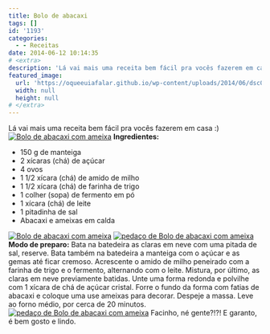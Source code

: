 ```yaml
---
title: Bolo de abacaxi
tags: []
id: '1193'
categories:
  - - Receitas
date: 2014-06-12 10:14:35
# <extra>
description: 'Lá vai mais uma receita bem fácil pra vocês fazerem em casa 🙂 Ingredientes: 150 g de manteiga 2 xícaras (chá) de açúcar 4 ovos 1 1/2 xícara (chá) de amido de milho 1 1/2 xícara (chá) de farinha de trigo 1 colher (sopa) de fermento em pó 1 xícara (chá) de leite 1 pitadinha de sal Abacaxi e ameixas em calda Modo de preparo: Bata na batedeira as claras em neve com uma pitada de sal, reserve. Bata também na batedeira a manteiga com o açúcar e as gemas até ficar cremoso. Acrescente o amido de milho peneirado com a farinha de trigo e o fermento, alternando com o leite. Mistura, por último, as claras em neve previamente batidas. Unte uma forma redonda e polvilhe com 1 xícara de chá de açúcar cristal. Forre o fundo da forma com &hellip;'
featured_image: 
  url: 'https://oqueeuiafalar.github.io/wp-content/uploads/2014/06/dsc02952.jpg?w=650'
  width: null
  height: null
# </extra>
---
```


Lá vai mais uma receita bem fácil pra vocês fazerem em casa :) [![Bolo de abacaxi com ameixa ](http://162.243.62.160/wp-content/uploads/2014/06/dsc02952.jpg?w=650)](http://162.243.62.160/wp-content/uploads/2014/06/dsc02952.jpg) **Ingredientes:**

*   150 g de manteiga
*   2 xícaras (chá) de açúcar
*   4 ovos
*   1 1/2 xícara (chá) de amido de milho
*   1 1/2 xícara (chá) de farinha de trigo
*   1 colher (sopa) de fermento em pó
*   1 xícara (chá) de leite
*   1 pitadinha de sal
*   Abacaxi e ameixas em calda

[![Bolo de abacaxi com ameixa ](http://162.243.62.160/wp-content/uploads/2014/06/dsc02950.jpg?w=650)](http://162.243.62.160/wp-content/uploads/2014/06/dsc02950.jpg) [![pedaço de Bolo de abacaxi com ameixa ](http://162.243.62.160/wp-content/uploads/2014/06/dsc02954.jpg?w=650)](http://162.243.62.160/wp-content/uploads/2014/06/dsc02954.jpg) **Modo de preparo:** Bata na batedeira as claras em neve com uma pitada de sal, reserve. Bata também na batedeira a manteiga com o açúcar e as gemas até ficar cremoso. Acrescente o amido de milho peneirado com a farinha de trigo e o fermento, alternando com o leite. Mistura, por último, as claras em neve previamente batidas. Unte uma forma redonda e polvilhe com 1 xícara de chá de açúcar cristal. Forre o fundo da forma com fatias de abacaxi e coloque uma use ameixas para decorar. Despeje a massa. Leve ao forno médio, por cerca de 20 minutos. [![pedaço de Bolo de abacaxi com ameixa ](http://162.243.62.160/wp-content/uploads/2014/06/dsc02956.jpg?w=650)](http://162.243.62.160/wp-content/uploads/2014/06/dsc02956.jpg) Facinho, né gente?!?! E garanto, é bem gosto e lindo.

